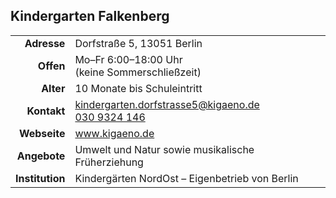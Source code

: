 ## Kindergarten Falkenberg

|||
-:|:-
**Adresse** | 		Dorfstraße 5, 13051 Berlin
**Offen** | 		  Mo–Fr 6:00–18:00 Uhr<br>(keine Sommerschließzeit)
**Alter** | 		  10 Monate bis Schuleintritt
**Kontakt** | 		[kindergarten.dorfstrasse5@kigaeno.de](mailto:kindergarten.dorfstrasse5@kigaeno.de)<br><a href="tel:+49309324146">030 9324 146</a>
**Webseite** | 		<a class="external_link" target="_blank" href="https://www.kigaeno.de/">www.kigaeno.de</a>
**Angebote** | 		Umwelt und Natur sowie musikalische Früherziehung
**Institution** | Kindergärten NordOst – Eigenbetrieb von Berlin

<div id="gmap"></div>
<script>window.onload = showMap()</script>
